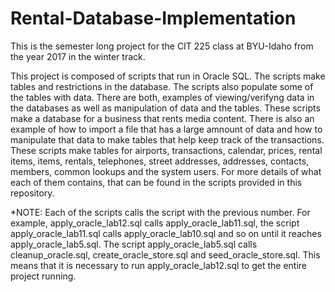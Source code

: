 # Rental-Database-Implementation

This is the semester long project for the CIT 225 class at BYU-Idaho from the year 2017 in the winter track.

This project is composed of scripts that run in Oracle SQL. The scripts make tables and restrictions in the database.
The scripts also populate some of the tables with data. There are both, examples of viewing/verifyng data in the 
databases as well as manipulation of data and the tables.
These scripts make a database for a business that rents media content. There is also an example of how to import 
a file that has a large amnount of data and how to manipulate that data to make tables that help keep track of the
transactions.
These scripts make tables for airports, transactions, calendar, prices, rental items, items, rentals, telephones, street 
addresses, addresses, contacts, members, common lookups and the system users. For more details of what each of 
them contains, that can be found in the scripts provided in this repository.

*NOTE: Each of the scripts calls the script with the previous number. For example, apply_oracle_lab12.sql 
calls apply_oracle_lab11.sql, the script apply_oracle_lab11.sql calls apply_oracle_lab10.sql and so on until 
it reaches apply_oracle_lab5.sql. The script apply_oracle_lab5.sql calls cleanup_oracle.sql, create_oracle_store.sql 
and seed_oracle_store.sql. This means that it is necessary to run apply_oracle_lab12.sql to get the entire project
running.
